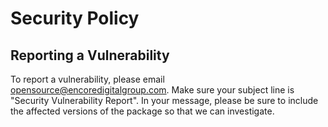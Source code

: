 # Security Policy

## Reporting a Vulnerability

To report a vulnerability, please email opensource@encoredigitalgroup.com. Make sure your subject line is "Security
Vulnerability Report". In your message, please be sure to include the affected versions of the package so that we can
investigate.
